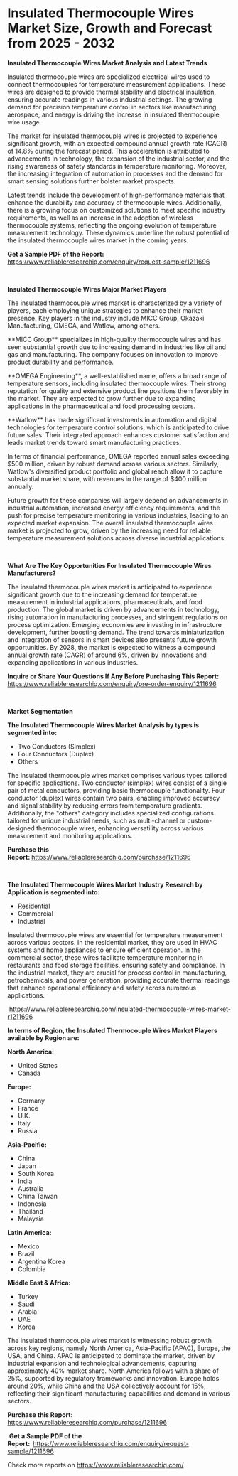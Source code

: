 <p><h1>Insulated Thermocouple Wires Market Size, Growth and Forecast from 2025 - 2032</h1></p><p><strong>Insulated Thermocouple Wires Market Analysis and Latest Trends</strong></p>
<p><p>Insulated thermocouple wires are specialized electrical wires used to connect thermocouples for temperature measurement applications. These wires are designed to provide thermal stability and electrical insulation, ensuring accurate readings in various industrial settings. The growing demand for precision temperature control in sectors like manufacturing, aerospace, and energy is driving the increase in insulated thermocouple wire usage.</p><p>The market for insulated thermocouple wires is projected to experience significant growth, with an expected compound annual growth rate (CAGR) of 14.8% during the forecast period. This acceleration is attributed to advancements in technology, the expansion of the industrial sector, and the rising awareness of safety standards in temperature monitoring. Moreover, the increasing integration of automation in processes and the demand for smart sensing solutions further bolster market prospects.</p><p>Latest trends include the development of high-performance materials that enhance the durability and accuracy of thermocouple wires. Additionally, there is a growing focus on customized solutions to meet specific industry requirements, as well as an increase in the adoption of wireless thermocouple systems, reflecting the ongoing evolution of temperature measurement technology. These dynamics underline the robust potential of the insulated thermocouple wires market in the coming years.</p></p>
<p><strong>Get a Sample PDF of the Report:&nbsp;</strong> <a href="https://www.reliableresearchiq.com/enquiry/request-sample/1211696?utm_campaign=3171&utm_medium=2&utm_source=Github&utm_content=ia&utm_term=24032025&utm_id=insulated-thermocouple-wires">https://www.reliableresearchiq.com/enquiry/request-sample/1211696</a></p>
<p>&nbsp;</p>
<p><strong>Insulated Thermocouple Wires Major Market Players</strong></p>
<p><p>The insulated thermocouple wires market is characterized by a variety of players, each employing unique strategies to enhance their market presence. Key players in the industry include MICC Group, Okazaki Manufacturing, OMEGA, and Watlow, among others.</p><p>**MICC Group** specializes in high-quality thermocouple wires and has seen substantial growth due to increasing demand in industries like oil and gas and manufacturing. The company focuses on innovation to improve product durability and performance. </p><p>**OMEGA Engineering**, a well-established name, offers a broad range of temperature sensors, including insulated thermocouple wires. Their strong reputation for quality and extensive product line positions them favorably in the market. They are expected to grow further due to expanding applications in the pharmaceutical and food processing sectors.</p><p>**Watlow** has made significant investments in automation and digital technologies for temperature control solutions, which is anticipated to drive future sales. Their integrated approach enhances customer satisfaction and leads market trends toward smart manufacturing practices.</p><p>In terms of financial performance, OMEGA reported annual sales exceeding $500 million, driven by robust demand across various sectors. Similarly, Watlow's diversified product portfolio and global reach allow it to capture substantial market share, with revenues in the range of $400 million annually.</p><p>Future growth for these companies will largely depend on advancements in industrial automation, increased energy efficiency requirements, and the push for precise temperature monitoring in various industries, leading to an expected market expansion. The overall insulated thermocouple wires market is projected to grow, driven by the increasing need for reliable temperature measurement solutions across diverse industrial applications.</p></p>
<p>&nbsp;</p>
<p><strong>What Are The Key Opportunities For Insulated Thermocouple Wires Manufacturers?</strong></p>
<p><p>The insulated thermocouple wires market is anticipated to experience significant growth due to the increasing demand for temperature measurement in industrial applications, pharmaceuticals, and food production. The global market is driven by advancements in technology, rising automation in manufacturing processes, and stringent regulations on process optimization. Emerging economies are investing in infrastructure development, further boosting demand. The trend towards miniaturization and integration of sensors in smart devices also presents future growth opportunities. By 2028, the market is expected to witness a compound annual growth rate (CAGR) of around 6%, driven by innovations and expanding applications in various industries.</p></p>
<p><strong>Inquire or Share Your Questions If Any Before Purchasing This Report:</strong> <a href="https://www.reliableresearchiq.com/enquiry/pre-order-enquiry/1211696?utm_campaign=3171&utm_medium=2&utm_source=Github&utm_content=ia&utm_term=24032025&utm_id=insulated-thermocouple-wires">https://www.reliableresearchiq.com/enquiry/pre-order-enquiry/1211696</a></p>
<p>&nbsp;</p>
<p><strong>Market Segmentation</strong></p>
<p><strong>The Insulated Thermocouple Wires Market Analysis by types is segmented into:</strong></p>
<p><ul><li>Two Conductors (Simplex)</li><li>Four Conductors (Duplex)</li><li>Others</li></ul></p>
<p><p>The insulated thermocouple wires market comprises various types tailored for specific applications. Two conductor (simplex) wires consist of a single pair of metal conductors, providing basic thermocouple functionality. Four conductor (duplex) wires contain two pairs, enabling improved accuracy and signal stability by reducing errors from temperature gradients. Additionally, the "others" category includes specialized configurations tailored for unique industrial needs, such as multi-channel or custom-designed thermocouple wires, enhancing versatility across various measurement and monitoring applications.</p></p>
<p><strong>Purchase this Report:&nbsp;</strong><a href="https://www.reliableresearchiq.com/purchase/1211696?utm_campaign=3171&utm_medium=2&utm_source=Github&utm_content=ia&utm_term=24032025&utm_id=insulated-thermocouple-wires">https://www.reliableresearchiq.com/purchase/1211696</a></p>
<p>&nbsp;</p>
<p><strong>The Insulated Thermocouple Wires Market Industry Research by Application is segmented into:</strong></p>
<p><ul><li>Residential</li><li>Commercial</li><li>Industrial</li></ul></p>
<p><p>Insulated thermocouple wires are essential for temperature measurement across various sectors. In the residential market, they are used in HVAC systems and home appliances to ensure efficient operation. In the commercial sector, these wires facilitate temperature monitoring in restaurants and food storage facilities, ensuring safety and compliance. In the industrial market, they are crucial for process control in manufacturing, petrochemicals, and power generation, providing accurate thermal readings that enhance operational efficiency and safety across numerous applications.</p></p>
<p><a href="https://www.reliableresearchiq.com/insulated-thermocouple-wires-market-r1211696?utm_campaign=3171&utm_medium=2&utm_source=Github&utm_content=ia&utm_term=24032025&utm_id=insulated-thermocouple-wires">&nbsp;https://www.reliableresearchiq.com/insulated-thermocouple-wires-market-r1211696</a></p>
<p><strong>In terms of Region, the Insulated Thermocouple Wires Market Players available by Region are:</strong></p>
<p>
    <p> <strong> North America: </strong>
        <ul>
            <li>United States</li>
            <li>Canada</li>
        </ul>
        </p> 
    <p> <strong> Europe: </strong>
        <ul>
            <li>Germany</li>
            <li>France</li>
            <li>U.K.</li>
            <li>Italy</li>
            <li>Russia</li>
        </ul>
        </p> 
    <p> <strong> Asia-Pacific: </strong>
        <ul>
            <li>China</li>
            <li>Japan</li>
            <li>South Korea</li>
            <li>India</li>
            <li>Australia</li>
            <li>China Taiwan</li>
            <li>Indonesia</li>
            <li>Thailand</li>
            <li>Malaysia</li>
        </ul>
        </p> 
    <p> <strong> Latin America: </strong>
        <ul>
            <li>Mexico</li>
            <li>Brazil</li>
            <li>Argentina Korea</li>
            <li>Colombia</li>
        </ul>
        </p> 
    <p> <strong> Middle East & Africa: </strong>
        <ul>
            <li>Turkey</li>
            <li>Saudi</li>
            <li>Arabia</li>
            <li>UAE</li>
            <li>Korea</li>
        </ul>
    </p>
    </p>
<p><p>The insulated thermocouple wires market is witnessing robust growth across key regions, namely North America, Asia-Pacific (APAC), Europe, the USA, and China. APAC is anticipated to dominate the market, driven by industrial expansion and technological advancements, capturing approximately 40% market share. North America follows with a share of 25%, supported by regulatory frameworks and innovation. Europe holds around 20%, while China and the USA collectively account for 15%, reflecting their significant manufacturing capabilities and demand in various sectors.</p></p>
<p><strong>Purchase this Report: </strong><a href="https://www.reliableresearchiq.com/purchase/1211696?utm_campaign=3171&utm_medium=2&utm_source=Github&utm_content=ia&utm_term=24032025&utm_id=insulated-thermocouple-wires">https://www.reliableresearchiq.com/purchase/1211696</a></p>
<p>&nbsp;<strong>Get a Sample PDF of the Report:&nbsp;&nbsp;</strong><a href="https://www.reliableresearchiq.com/enquiry/request-sample/1211696?utm_campaign=3171&utm_medium=2&utm_source=Github&utm_content=ia&utm_term=24032025&utm_id=insulated-thermocouple-wires">https://www.reliableresearchiq.com/enquiry/request-sample/1211696</a></p>
<p><strong></strong></p>
<p>Check more reports on <a href="https://www.reliableresearchiq.com/?utm_campaign=3171&utm_medium=2&utm_source=Github&utm_content=ia&utm_term=24032025&utm_id=insulated-thermocouple-wires">https://www.reliableresearchiq.com/</a></p>